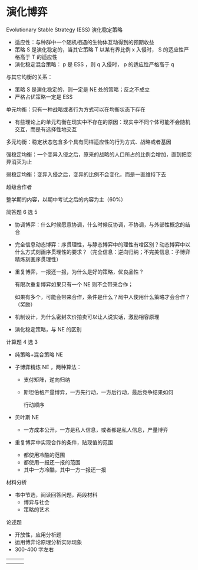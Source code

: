 # 演化博弈

Evolutionary Stable Strategy (ESS) 演化稳定策略

- 适应性：与种群中一个随机相遇的生物体互动得到的预期收益
- 策略 S 是演化稳定的，当其它策略 T 以某有界比例 x 入侵时， S 的适应性严格高于 T 的适应性
- 演化稳定混合策略： p 是 ESS ，则 q 入侵时， p 的适应性严格高于 q

与其它均衡的关系：

- 策略 S 是演化稳定的，则一定是 NE 处的策略；反之不成立
- 严格占优策略一定是 ESS

单元均衡：只有⼀种战略或者⾏为⽅式可以在均衡状态下存在

- 有些理论上的单元均衡在现实中不存在的原因：现实中不同个体可能不会随机交互，而是有选择性地交互

多元均衡：稳定状态包含多个具有同样适应性的⾏为⽅式、战略或者基因

强稳定均衡：⼀个变异⼊侵之后，原来的战略的⼈⼝所占的⽐例会增加，直到把变异消灭为⽌

弱稳定均衡：变异⼊侵之后，变异的⽐例不会变化，⽽是⼀直维持下去







超级合作者





整学期的内容，以期中考试之后的内容为主（60%）

简答题 6 选 5

- 协调博弈：什么时候愿意协调，什么时候反协调，不协调，与外部性概念的结合

- 完全信息动态博弈：序贯理性，与静态博弈中的理性有啥区别？动态博弈中以什么方式刻画序贯理性的要求？（完全信息：逆向归纳；不完美信息：子博弈精炼刻画序贯理性）

- 重复博弈，一报还一报，为什么是好的策略，优良品性？

    有限次重复博弈如果只有一个 NE 则不会带来合作；

    如果有多个，可能会带来合作，条件是什么？局中人使用什么策略才会合作？（奖励）

- 机制设计，为什么密封次价拍卖可以让人说实话，激励相容原理

- 演化稳定策略，与 NE 的区别

计算题 4 选 3

- 纯策略+混合策略 NE

- 子博弈精炼 NE ，两种算法：

    - 支付矩阵，逆向归纳

    - 斯坦伯格产量博弈，一方先行动，一方后行动，最后竞争结果如何

        行动顺序

- 贝叶斯 NE

    - 一方成本公开，一方是私人信息，或者都是私人信息，产量博弈

- 重复博弈中实现合作的条件，贴现值的范围

    - 都使用冷酷的范围
    - 都使用一报还一报的范围
    - 其中一方冷酷，其中一方一报还一报

材料分析

- 书中节选，阅读回答问题，两段材料
    - 博弈与社会
    - 策略的艺术

论述题

- 开放性，应用分析题
- 运用博弈论原理分析实际现象
- 300-400 字左右



|      |      |      |
| ---- | ---- | ---- |
|      |      |      |
|      |      |      |



